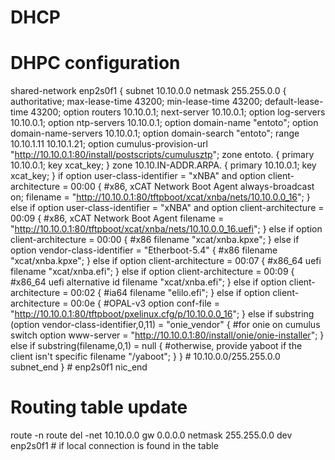 # DHCP


# DHPC configuration

shared-network enp2s0f1 {
  subnet 10.10.0.0 netmask 255.255.0.0 {
    authoritative;
    max-lease-time 43200;
    min-lease-time 43200;
    default-lease-time 43200;
    option routers  10.10.0.1;
    next-server  10.10.0.1;
    option log-servers 10.10.0.1;
    option ntp-servers 10.10.0.1;
    option domain-name "entoto";
    option domain-name-servers  10.10.0.1;
    option domain-search  "entoto";
    range 10.10.1.11 10.10.1.21;
    option cumulus-provision-url "http://10.10.0.1:80/install/postscripts/cumulusztp";
    zone entoto. {
       primary 10.10.0.1; key xcat_key; 
    }
    zone 10.10.IN-ADDR.ARPA. {
       primary 10.10.0.1; key xcat_key; 
    }
    if option user-class-identifier = "xNBA" and option client-architecture = 00:00 { #x86, xCAT Network Boot Agent
        always-broadcast on;
        filename = "http://10.10.0.1:80/tftpboot/xcat/xnba/nets/10.10.0.0_16";
    } else if option user-class-identifier = "xNBA" and option client-architecture = 00:09 { #x86, xCAT Network Boot Agent
        filename = "http://10.10.0.1:80/tftpboot/xcat/xnba/nets/10.10.0.0_16.uefi";
    } else if option client-architecture = 00:00  { #x86
        filename "xcat/xnba.kpxe";
    } else if option vendor-class-identifier = "Etherboot-5.4"  { #x86
        filename "xcat/xnba.kpxe";
    } else if option client-architecture = 00:07 { #x86_64 uefi
         filename "xcat/xnba.efi";
    } else if option client-architecture = 00:09 { #x86_64 uefi alternative id
         filename "xcat/xnba.efi";
    } else if option client-architecture = 00:02 { #ia64
         filename "elilo.efi";
    } else if option client-architecture = 00:0e { #OPAL-v3
         option conf-file = "http://10.10.0.1:80/tftpboot/pxelinux.cfg/p/10.10.0.0_16";
    } else if substring (option vendor-class-identifier,0,11) = "onie_vendor" { #for onie on cumulus switch
        option www-server = "http://10.10.0.1:80/install/onie/onie-installer";
    } else if substring(filename,0,1) = null { #otherwise, provide yaboot if the client isn't specific
         filename "/yaboot";
    }
  } # 10.10.0.0/255.255.0.0 subnet_end
} # enp2s0f1 nic_end

# Routing table update
route -n 
route del -net 10.10.0.0 gw 0.0.0.0 netmask 255.255.0.0 dev enp2s0f1  # if local connection is found in the table


